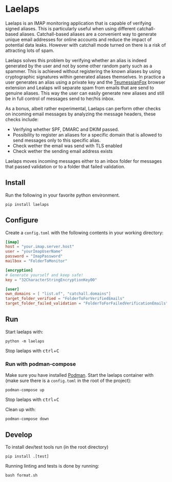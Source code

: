 <!--
SPDX-FileCopyrightText: 2023 Jan Maarten van Doorn <laelaps@vandoorn.cloud>

SPDX-License-Identifier: MPL-2.0
-->

# Laelaps
Laelaps is an IMAP monitoring application that is capable of verifying signed aliases. This is particularly useful when using different catchall-based aliases. Catchall-based aliases are a convenient way to generate unique email addresses for online accounts and reduce the impact of potential data leaks. However with catchall mode turned on there is a risk of attracting lots of spam.

Laelaps solves this problem by verifying whether an alias is indeed generated by the user and not by some other random party such as a spammer. This is achieved without registering the known aliases by using cryptographic signatures within generated aliases themselves. In practice a user generates an alias using a private key and the [TeumessianFox](https://github.com/Marmalade8478/TeumessianFox) browser extension and Lealaps will separate spam from emails that are send to genuine aliases. This way the user can easily generate new aliases and still be in full control of messages send to her/his inbox.

As a bonus, albeit rather experimental, Laelaps can perform other checks on incoming email messages by analyzing the message headers, these checks include:

- Verifying whether SPF, DMARC and DKIM passed. 
- Possibility to register an aliases for a specific domain that is allowed to send messages only to this specific alias.
- Check wether the email was send with TLS enabled
- Check wether the sending email address exists

Laelaps moves incoming messages either to an inbox folder for messages that passed validation or to a folder that failed validation.

## Install
Run the following in your favorite python environment.

```shell
pip install laelaps
```

## Configure
Create a `config.toml` with the following contents in your working directory:

```toml
[imap]
host = "your.imap.server.host"
user = "yourImapUserName"
password = "ImapPassword"
mailbox = "FolderToMonitor"

[encryption]
# Generate yourself and keep safe!
key = "32CharacterStringEncryptionKey00"

[user]
own_domains = [ "list.of", "catchall.domains"]
target_folder_verified = "FolderToForVerifiedEmails"
target_folder_failed_validation = "FolderToForFailedVerificationEmails"
```

## Run
Start laelaps with:
```shell
python -m laelaps
```
Stop laelaps with
<kbd>ctrl</kbd>+<kbd>C</kbd>

### Run with podman-compose
Make sure you have installed [Podman](https://podman.io/).
Start the laelaps container with (make sure there is a ``config.toml`` in the root of the project):
```shell
podman-compose up
```

Stop laelaps with
<kbd>ctrl</kbd>+<kbd>C</kbd>

Clean up with:
```shell
podman-compose down
```

## Develop
To install dev/test tools run (in the root directory)
```shell
pip install .[test]
```
Running linting and tests is done by running:
```shell
bash format.sh
```
